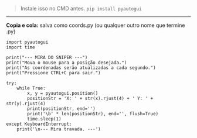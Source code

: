 > Instale isso no CMD antes.
`pip install pyautogui`

---

**Copia e cola:** salva como coords.py (ou qualquer outro nome que termine .py)

```
import pyautogui
import time

print("--- MIRA DO SNIPER ---")
print("Mova o mouse para a posição desejada.")
print("As coordenadas serão atualizadas a cada segundo.")
print("Pressione CTRL+C para sair.")

try:
    while True:
        x, y = pyautogui.position()
        positionStr = 'X: ' + str(x).rjust(4) + ' Y: ' + str(y).rjust(4)
        print(positionStr, end='')
        print('\b' * len(positionStr), end='', flush=True)
        time.sleep(1)
except KeyboardInterrupt:
    print('\n--- Mira travada. ---')
```

